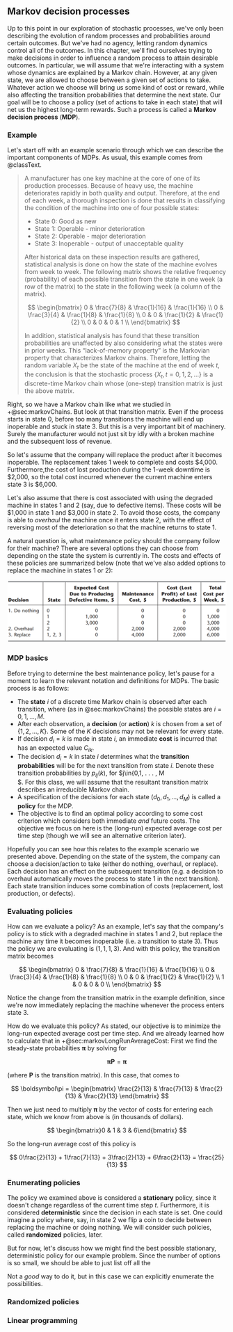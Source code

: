 ## Markov decision processes

Up to this point in our exploration of stochastic processes, we've only been describing the evolution of random processes and probabilities around certain outcomes. But we've had no agency, letting random dynamics control all of the outcomes. In this chapter, we'll find ourselves trying to make decisions in order to influence a random process to attain desirable outcomes. In particular, we will assume that we're interacting with a system whose dynamics are explained by a Markov chain. However, at any given state, we are allowed to choose between a given set of actions to take. Whatever action we choose will bring us some kind of cost or reward, while also affecting the transition probabilities that determine the next state. Our goal will be to choose a policy (set of actions to take in each state) that will net us the highest long-term rewards. Such a process is called a __Markov decision process__ (__MDP__).

### Example

Let's start off with an example scenario through which we can describe the important components of MDPs. As usual, this example comes from @classText.

> A manufacturer has one key machine at the core of one of its production processes. Because of heavy use, the machine deteriorates rapidly in both quality and output. Therefore, at the end of each week, a thorough inspection is done that results in classifying the condition of the machine into one of four possible states:
>
> - State 0: Good as new
> - State 1: Operable - minor deterioration
> - State 2: Operable - major deterioration
> - State 3: Inoperable - output of unacceptable quality
>
>After historical data on these inspection results are gathered, statistical analysis is done on how the state of the machine evolves from week to week. The following matrix shows the relative frequency (probability) of each possible transition from the state in one week (a row of the matrix) to the state in the following week (a column of the matrix).
>
> $$
> \begin{bmatrix}
> 0 & \frac{7}{8} & \frac{1}{16} & \frac{1}{16} \\
> 0 & \frac{3}{4} & \frac{1}{8} & \frac{1}{8} \\
> 0 & 0 & \frac{1}{2} & \frac{1}{2} \\
> 0 & 0 & 0 & 1 \\
> \end{bmatrix}
> $$
>
> In addition, statistical analysis has found that these transition probabilities are unaffected by also considering what the states were in prior weeks. This “lack-of-memory property” is the Markovian property that characterizes Markov chains. Therefore, letting the random variable $X_t$ be the state of the machine at the end of week $t$, the conclusion is that the stochastic process $\{X_t, t =  0, 1, 2, . . .\}$ is a discrete-time Markov chain whose (one-step) transition matrix is just the above matrix.

Right, so we have a Markov chain like what we studied in +@sec:markovChains. But look at that transition matrix. Even if the process starts in state 0, before too many transitions the machine will end up inoperable and stuck in state 3. But this is a very important bit of machinery. Surely the manufacturer would not just sit by idly with a broken machine and the subsequent loss of revenue.

So let's assume that the company will replace the product after it becomes inoperable. The replacement takes 1 week to complete and costs \$4,000. Furthermore,the cost of lost production during the 1-week downtime is \$2,000, so the total cost incurred whenever the current machine enters state 3 is \$6,000.

Let's also assume that there is cost associated with using the degraded machine in states 1 and 2 (say, due to defective items). These costs will be \$1,000 in state 1 and \$3,000 in state 2. To avoid those costs, the company is able to _overhaul_ the machine once it enters state 2, with the effect of reversing most of the deterioration so that the machine returns to state 1.

A natural question is, what maintenance policy should the company follow for their machine? There are several options they can choose from depending on the state the system is currently in. The costs and effects of these policies are summarized below (note that we've also added options to replace the machine in states 1 or 2):

![Summary of actions and costs for MDP example [@classText]](images/mdp-example-actions.png)

### MDP basics

Before trying to determine the best maintenance policy, let's pause for a moment to learn the relevant notation and definitions for MDPs. The basic process is as follows:

- The __state__ $i$ of a discrete time Markov chain is observed after each transition, where (as in @sec:markovChains) the possible states are $i = 0, 1, . . . , M$.
- After each observation, a __decision__ (or __action__) $k$ is chosen from a set of $\{1,2,...,K\}$. Some of the $K$ decisions may not be relevant for every state.
- If decision $d_i=k$ is made in state $i$, an immediate __cost__ is incurred that has an expected value $C_{ik}$.
- The decision $d_i=k$ in state $i$ determines what the __transition probabilities__ will be for the next transition from state $i$. Denote these transition probabilities by $p_{ij}(k)$, for $j\in\{0,1, . . . , M\
$. For this class, we will assume that the resultant transition matrix describes an irreducible Markov chain.
- A specification of the decisions for each state $(d_0, d_1, . . . , d_M)$ is called a __policy__ for the MDP.
- The objective is to find an optimal policy according to some cost criterion which considers both immediate _and_ future costs.  The objective we focus on here is the (long-run) expected average cost per time step (though we will see an alternative criterion later).

Hopefully you can see how this relates to the example scenario we presented above. Depending on the state of the system, the company can choose a decision/action to take (either do nothing, overhaul, or replace). Each decision has an effect on the subsequent transition (e.g. a decision to overhaul automatically moves the process to state 1 in the next transition). Each state transition induces some combination of costs (replacement, lost production, or defects).

### Evaluating policies

How can we evaluate a policy? As an example, let's say that the company's policy is to stick with a degraded machine in states 1 and 2, but replace the machine any time it becomes inoperable (i.e. a transition to state 3). Thus the policy we are evaluating is $(1, 1, 1, 3)$. And with this policy, the transition matrix becomes

$$
\begin{bmatrix}
0 & \frac{7}{8} & \frac{1}{16} & \frac{1}{16} \\
0 & \frac{3}{4} & \frac{1}{8} & \frac{1}{8} \\
0 & 0 & \frac{1}{2} & \frac{1}{2} \\
1 & 0 & 0 & 0 \\
\end{bmatrix}
$$

Notice the change from the transition matrix in the example definition, since we're now immediately replacing the machine whenever the process enters state 3.

How do we evaluate this policy? As stated, our objective is to minimize the long-run expected average cost per time step. And we already learned how to calculate that in +@sec:markovLongRunAverageCost: First we find the steady-state probabilities $\boldsymbol\pi$ by solving for 

$$
\boldsymbol\pi\mathbf{P}=\boldsymbol\pi
$$

(where $\mathbf{P}$ is the transition matrix). In this case, that comes to

$$
\boldsymbol\pi = \begin{bmatrix}
\frac{2}{13} & \frac{7}{13} & \frac{2}{13} & \frac{2}{13}
\end{bmatrix}
$$

Then we just need to multiply $\boldsymbol\pi$ by the vector of costs for entering each state, which we know from above is (in thousands of dollars).

$$
\begin{bmatrix}0 & 1 & 3 & 6\end{bmatrix}
$$

So the long-run average cost of this policy is

$$
0\frac{2}{13} + 1\frac{7}{13} + 3\frac{2}{13} + 6\frac{2}{13} = \frac{25}{13}
$$

### Enumerating policies

The policy we examined above is considered a __stationary__ policy, since it doesn't change regardless of the current time step $t$. Furthermore, it is considered __deterministic__ since the decision in each state is set. One could imagine a policy where, say, in state 2 we flip a coin to decide between replacing the machine or doing nothing. We will consider such policies, called __randomized__ policies, later.

But for now, let's discuss how we might find the best possible stationary, deterministic policy for our example problem. Since the number of options is so small, we should be able to just list off all the 

Not a _good_ way to do it, but in this case we can explicitly enumerate the possibilities.

### Randomized policies

### Linear programming




